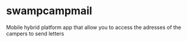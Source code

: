 # swampcampmail
Mobile hybrid platform app that allow you to access the adresses of the campers to send letters

